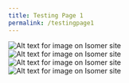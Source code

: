 ```yaml
---
title: Testing Page 1
permalink: /testingpage1
---
```

![Alt text for image on Isomer site](/images/professional-development/1.png)
<br>![Alt text for image on Isomer site](/images/professional-development/2.png)<br> ![Alt text for image on Isomer site](/images/professional-development/3.png) <br> ![Alt text for image on Isomer site](/images/professional-development/4.png)